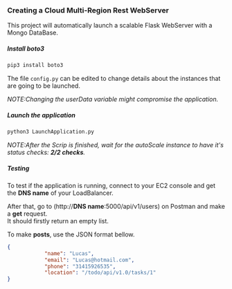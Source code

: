### Creating a Cloud Multi-Region Rest WebServer
This project will automatically launch a scalable Flask WebServer with a Mongo DataBase.

##### Install boto3
```bash
pip3 install boto3
```
The file `config.py` can be edited to change details about the instances that are going to be launched.

*NOTE:Changing the userData variable might compromise the application.*
##### Launch the application
```bash
python3 LaunchApplication.py
```
*NOTE:After the Scrip is finished, wait for the autoScale instance to have it's status checks: **2/2 checks**.*
##### Testing

To test if the application is running, connect to your EC2 console and get the **DNS name** of your LoadBalancer.

After that, go to (http://**DNS name**:5000/api/v1/users)
on Postman and make a **get** request.  
It should firstly return an empty list. 

To make **posts**, use the JSON format bellow.  
```json
{
            "name": "Lucas",
            "email": "Lucas@hotmail.com",
            "phone": "31415926535",
            "location": "/todo/api/v1.0/tasks/1"
}
```
